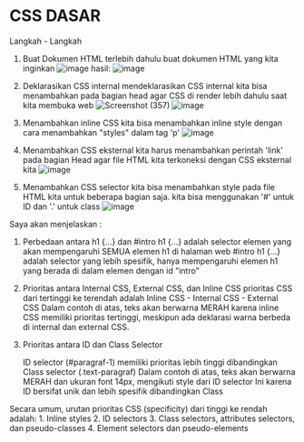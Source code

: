 # CSS DASAR

Langkah - Langkah
1. Buat Dokumen HTML terlebih dahulu
   buat dokumen HTML yang kita inginkan
   ![image](https://github.com/user-attachments/assets/d9ced04a-5936-48a1-b76c-0824fc6530ab)
   hasil:
   ![image](https://github.com/user-attachments/assets/f1867c06-7c93-443a-9271-2d016f2c1f4e)
   
3. Deklarasikan CSS internal
   mendeklarasikan CSS internal kita bisa menambahkan pada bagian head agar CSS di render lebih dahulu saat kita membuka web
   ![Screenshot (357)](https://github.com/user-attachments/assets/04faa84e-4c59-419d-abd6-d300421ea644)
   ![image](https://github.com/user-attachments/assets/4c370955-b786-446a-b0dd-d18c50697d0c)

5. Menambahkan inline CSS
   kita bisa menambahkan inline style dengan cara menambahkan "styles" dalam tag 'p'
   ![image](https://github.com/user-attachments/assets/d33d49ce-b54d-4c4f-9f95-534fd122922c)

6. Menambahkan CSS eksternal
   kita harus menambahkan perintah 'link' pada bagian Head agar file HTML kita terkoneksi dengan CSS eksternal kita
   ![image](https://github.com/user-attachments/assets/71cc450c-7616-46e8-8c03-910df17a89af)

7.  Menambahkan CSS selector
   kita bisa menambahkan style pada file HTML kita untuk beberapa bagian saja. kita bisa menggunakan '#' untuk ID dan '.' untuk class
   ![image](https://github.com/user-attachments/assets/fd03d2dd-9404-4881-af38-41b099ddd9d8)

Saya akan menjelaskan :

   1. Perbedaan antara h1 {...} dan #intro h1 {...} adalah selector elemen yang akan mempengaruhi SEMUA elemen h1 di halaman web #intro h1 {...} adalah selector yang lebih spesifik, hanya mempengaruhi elemen h1 yang berada di dalam elemen dengan id "intro"
      
   2.	Prioritas antara Internal CSS, External CSS, dan Inline CSS
      prioritas CSS dari tertinggi ke terendah adalah Inline CSS - Internal CSS - External CSS
     	   Dalam contoh di atas, teks akan berwarna MERAH karena inline CSS memiliki prioritas tertinggi, meskipun ada deklarasi warna berbeda di internal dan external CSS.
     	
   3.	Prioritas antara ID dan Class Selector
      
         ID selector (#paragraf-1) memiliki prioritas lebih tinggi dibandingkan Class selector (.text-paragraf)
         Dalam contoh di atas, teks akan berwarna MERAH dan ukuran font 14px, mengikuti style dari ID selector
         Ini karena ID bersifat unik dan lebih spesifik dibandingkan Class
     	
   Secara umum, urutan prioritas CSS (specificity) dari tinggi ke rendah adalah:
      1.	Inline styles
      2.	ID selectors
      3.	Class selectors, attributes selectors, dan pseudo-classes
      4.	Element selectors dan pseudo-elements



   

